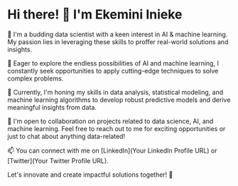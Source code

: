 # Hi there! 👋 I'm Ekemini Inieke

🌱 I'm a budding data scientist with a keen interest in AI & machine learning. My passion lies in leveraging these skills to proffer real-world solutions and insights.

🤖 Eager to explore the endless possibilities of AI and machine learning, I constantly seek opportunities to apply cutting-edge techniques to solve complex problems.

🔭 Currently, I'm honing my skills in data analysis, statistical modeling, and machine learning algorithms to develop robust predictive models and derive meaningful insights from data.

💼 I'm open to collaboration on projects related to data science, AI, and machine learning. Feel free to reach out to me for exciting opportunities or just to chat about anything data-related!

📫 You can connect with me on [LinkedIn](Your LinkedIn Profile URL) or [Twitter](Your Twitter Profile URL).

Let's innovate and create impactful solutions together! 🚀

<!---
Menekxavier/Menekxavier is a ✨ special ✨ repository because its `README.md` (this file) appears on your GitHub profile.
You can click the Preview link to take a look at your changes.
--->
